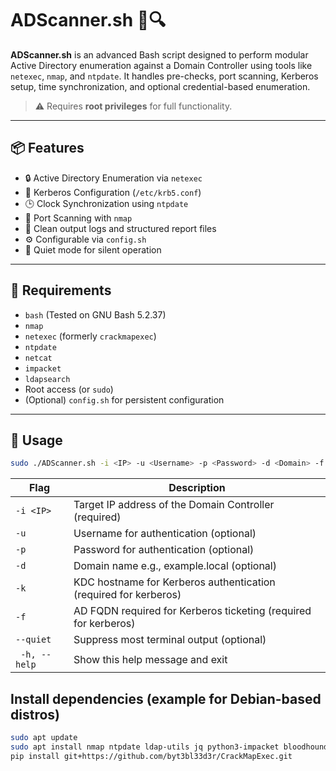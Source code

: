 # ADScanner.sh 🧠🔍

**ADScanner.sh** is an advanced Bash script designed to perform modular Active Directory enumeration against a Domain Controller using tools like `netexec`, `nmap`, and `ntpdate`. It handles pre-checks, port scanning, Kerberos setup, time synchronization, and optional credential-based enumeration.

> ⚠️ Requires **root privileges** for full functionality.

---

## 📦 Features

- 🔒 Active Directory Enumeration via `netexec`
- 🔐 Kerberos Configuration (`/etc/krb5.conf`)
- 🕒 Clock Synchronization using `ntpdate`
- 🚪 Port Scanning with `nmap`
- 📄 Clean output logs and structured report files
- ⚙️ Configurable via `config.sh`
- 💬 Quiet mode for silent operation

---

## 🧰 Requirements

- `bash` (Tested on GNU Bash 5.2.37)
- `nmap`
- `netexec` (formerly `crackmapexec`)
- `ntpdate`
- `netcat`
- `impacket`
- `ldapsearch`
- Root access (or `sudo`)
- (Optional) `config.sh` for persistent configuration

---

## 🚀 Usage

```bash
sudo ./ADScanner.sh -i <IP> -u <Username> -p <Password> -d <Domain> -f <FQDN> -k <KDC hostname>
```

| Flag         | Description                                                     |
| ------------ | ----------------------------------------------------------------|
| `-i <IP>`    | Target IP address of the Domain Controller (required)           |
| `-u`         | Username for authentication (optional)                          |
| `-p`         | Password for authentication (optional)                          |
| `-d`         | Domain name e.g., example.local (optional)                      |
| `-k`         | KDC hostname for Kerberos authentication (required for kerberos)|
| `-f`         | AD FQDN required for Kerberos ticketing (required for kerberos) |
| `--quiet`         | Suppress most terminal output (optional)                   |
| ` -h, --help` | Show this help message and exit |

## Install dependencies (example for Debian-based distros)
```bash
sudo apt update
sudo apt install nmap ntpdate ldap-utils jq python3-impacket bloodhound-python
pip install git+https://github.com/byt3bl33d3r/CrackMapExec.git
```

